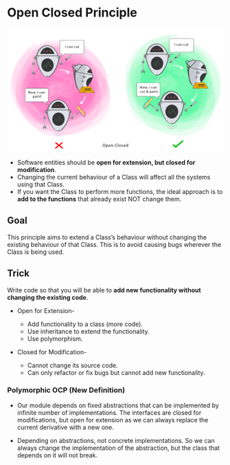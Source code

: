 # Open Closed Principle

![img.png](../../../../resources/images/OCP.png)

- Software entities should be **open for extension, but closed for modification**.
- Changing the current behaviour of a Class will affect all the systems using that Class.
- If you want the Class to perform more functions, the ideal approach is to **add to the functions** that already exist NOT change them.

## Goal

This principle aims to extend a Class’s behaviour without changing the existing behaviour of that Class. 
This is to avoid causing bugs wherever the Class is being used.

## Trick
Write code so that you will be able to **add new functionality without changing the existing code**.

* Open for Extension-
    * Add functionality to a class (more code).
    * Use inheritance to extend the functionality.
    * Use polymorphism.
    
* Closed for Modification-
    * Cannot change its source code.
    * Can only refactor or fix bugs but cannot add new functionality.
    
### Polymorphic OCP (New Definition)
* Our module depends on fixed abstractions that can be implemented by infinite number of implementations.
The interfaces are closed for modifications, but open for extension as we can always replace the current derivative with a new one.

* Depending on abstractions, not concrete implementations. So we can always change the implementation of the abstraction, but the class that depends on it will not break.
    
    
